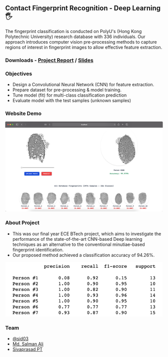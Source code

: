 ## Contact Fingerprint Recognition - Deep Learning 🖐

The fingerprint classification is conducted on PolyU's (Hong Kong Polytechnic University) research database with 336 individuals. Our approach introduces computer vision pre-processing methods to capture regions of interest in fingerprint images to allow effective feature extraction.

### Downloads - [Project Report](https://docs.google.com/document/d/1M8Uuayooe41rXfjOnnsMSI_earZXyu6RDQTVMWHmvVY/edit?usp=sharing) / [Slides](https://docs.google.com/presentation/d/17UGjXvcZBvHem8YrTKHmOrqw63oFVGT5tZNOA2pNzio/edit?usp=sharing)

### Objectives
- Design a Convolutional Neural Network (CNN) for feature extraction.
- Prepare dataset for pre-processing & model training.
- Tune model (fit) for multi-class classification prediction
- Evaluate model with the test samples (unknown samples)

### Website Demo

![website demo](screenshots/contact_demo.png)

### About Project
- This was our final year ECE BTech project, which aims to investigate the performance of the state-of-the-art CNN-based Deep learning techniques as an alternative to the conventional minutiae-based fingerprint identification.
- Our proposed method achieved a classification accuracy of 94.26%.

![classification_report.png](screenshots/classification_report.png)


### Team
- [@sid03](https://www.linkedin.com/in/sidheesh-nair-03859516a/)
- [Md. Salman Ali](https://www.linkedin.com/in/mohammedsalmanali/)
- [Sivaprasad PT](mailto:sivaprasadpt002@gmail.com)
